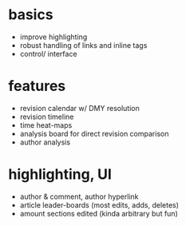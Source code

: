 # basics
- improve highlighting
- robust handling of links and inline tags
- control/ interface

# features
- revision calendar w/ DMY resolution
- revision timeline
- time heat-maps
- analysis board for direct revision comparison
- author analysis

# highlighting, UI
- author & comment, author hyperlink
- article leader-boards (most edits, adds, deletes)
- amount sections edited (kinda arbitrary but fun)
